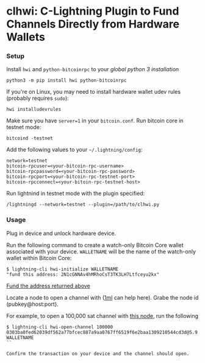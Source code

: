 # clhwi: C-Lightning Plugin to Fund Channels Directly from Hardware Wallets

### Setup

Install `hwi` and `python-bitcoinrpc` to your _global python 3 installation_

```
python3 -m pip install hwi python-bitcoinrpc
```

If you're on Linux, you may need to install hardware wallet udev rules (probably requires `sudo`):

```
hwi installudevrules
```

Make sure you have `server=1` in your `bitcoin.conf`. Run bitcoin core in testnet mode:

```
bitcoind -testnet
```

Add the following values to your `~/.lightning/config`:

```
network=testnet
bitcoin-rpcuser=<your-bitcoin-rpc-username>
bitcoin-rpcpassword=<your-bitcoin-rpc-password>
bitcoin-rpcport=<your-bitcoin-rpc-testnet-port>
bitcoin-rpcconnect=<your-bitoin-rpc-testnet-host>
```

Run lightnind in testnet mode with the plugin specified:

```
/lightningd --network=testnet --plugin=/path/to/clhwi.py
```

### Usage

Plug in device and unlock hardware device.

Run the following command to create a watch-only Bitcoin Core wallet associated with your device. `WALLETNAME` will be the name of the watch-only wallet within Bitcoin Core:

```
$ lightning-cli hwi-initialize WALLETNAME
"fund this address: 2N1cGNNAv4hMRhoCsT3TK3LH7Ltfceyu2kx"
```

[Fund the address returned above](https://testnet-faucet.mempool.co/)

Locate a node to open a channel with ([1ml](https://1ml.com/testnet) can help here). Grabe the node id (pubkey@host:port). 

For example, to open a 100,000 sat channel with [this node](https://1ml.com/testnet/node/0303ba0fed62039df562a77bfcec887a9aa0767ff6519f6e2baa1309210544cd3d), run the following

```
$ lightning-cli hwi-open-channel 100000 0303ba0fed62039df562a77bfcec887a9aa0767ff6519f6e2baa1309210544cd3d@5.9.150.112:9735 WALLETNAME
``

Confirm the transaction on your device and the channel should open.
